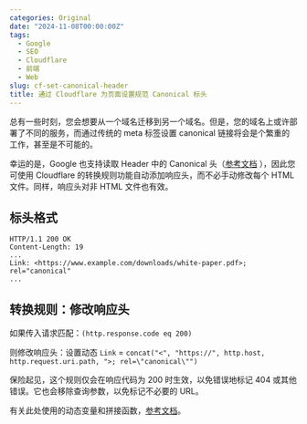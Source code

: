 ```yaml
---
categories: Original
date: "2024-11-08T00:00:00Z"
tags:
  - Google
  - SEO
  - Cloudflare
  - 前端
  - Web
slug: cf-set-canonical-header
title: 通过 Cloudflare 为页面设置规范 Canonical 标头
---
```


总有一些时刻，您会想要从一个域名迁移到另一个域名。但是，您的域名上或许部署了不同的服务，而通过传统的 meta 标签设置 canonical 链接将会是个繁重的工作，甚至是不可能的。

幸运的是，Google 也支持读取 Header 中的 Canonical 头（[参考文档](https://developers.google.com/search/docs/crawling-indexing/consolidate-duplicate-urls#rel-canonical-header-method)
），因此您可使用 Cloudflare 的转换规则功能自动添加响应头，而不必手动修改每个 HTML 文件。同样，响应头对非 HTML 文件也有效。

## 标头格式

```text
HTTP/1.1 200 OK
Content-Length: 19
...
Link: <https://www.example.com/downloads/white-paper.pdf>; rel="canonical"
...
```

## 转换规则：修改响应头

如果传入请求匹配：`(http.response.code eq 200)`

则修改响应头：设置动态 `Link` = `concat("<", "https://", http.host, http.request.uri.path, ">; rel=\"canonical\"")`

保险起见，这个规则仅会在响应代码为 200 时生效，以免错误地标记 404 或其他错误。它也会移除查询参数，以免标记不必要的 URL。

有关此处使用的动态变量和拼接函数，[参考文档](https://developers.cloudflare.com/ruleset-engine/rules-language/fields/)。
